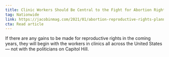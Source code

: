 ```yaml
---
title: Clinic Workers Should Be Central to the Fight for Abortion Rights
tag: Nationwide
link: https://jacobinmag.com/2021/01/abortion-reproductive-rights-planned-parenthood
cta: Read article
---
```


If there are any gains to be made for reproductive rights in the coming years, they will begin with the workers in clinics all across the United States — not with the politicians on Capitol Hill.
